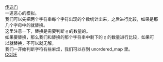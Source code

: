 [传送门](https://www.luogu.com.cn/problem/AT_abc301_c)        
一道恶心的模拟。       
我们可以先把两个字符串每个字符出现的个数统计出来，之后进行比较，如果是那几个字母中的就替换。      
这里注意一下，替换是需要判断 `@` 的数量的。     
如果要替换，那么我们和替换的那个字符串中剩下的 `@` 的数量进行比较，如果可以就替换，不可以就无解。            
我们一开始判断字符有些麻烦，我们可以存到 unordered_map 里。         
[CODE](https://www.luogu.com.cn/paste/spwrg1qo)